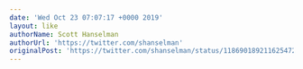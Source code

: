 ```yaml
---
date: 'Wed Oct 23 07:07:17 +0000 2019'
layout: like
authorName: Scott Hanselman
authorUrl: 'https://twitter.com/shanselman'
originalPost: 'https://twitter.com/shanselman/status/1186901892116254721'
---
```

